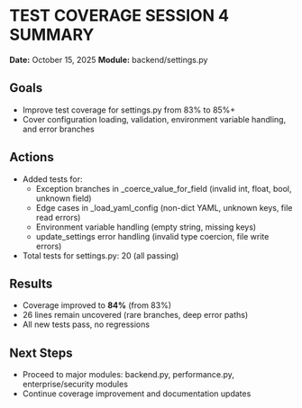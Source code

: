 # TEST COVERAGE SESSION 4 SUMMARY

**Date:** October 15, 2025
**Module:** backend/settings.py

## Goals
- Improve test coverage for settings.py from 83% to 85%+
- Cover configuration loading, validation, environment variable handling, and error branches

## Actions
- Added tests for:
    - Exception branches in _coerce_value_for_field (invalid int, float, bool, unknown field)
    - Edge cases in _load_yaml_config (non-dict YAML, unknown keys, file read errors)
    - Environment variable handling (empty string, missing keys)
    - update_settings error handling (invalid type coercion, file write errors)
- Total tests for settings.py: 20 (all passing)

## Results
- Coverage improved to **84%** (from 83%)
- 26 lines remain uncovered (rare branches, deep error paths)
- All new tests pass, no regressions

## Next Steps
- Proceed to major modules: backend.py, performance.py, enterprise/security modules
- Continue coverage improvement and documentation updates
